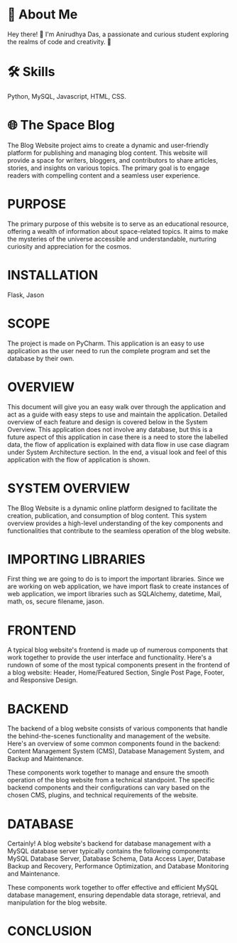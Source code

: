# 🚀 About Me

Hey there! 👋 I'm Anirudhya Das, a passionate and curious student exploring the realms of code and creativity. 🌈

# 🛠 Skills

Python, MySQL, Javascript, HTML, CSS.



# 🌐 The Space Blog

The Blog Website project aims to create a dynamic and user-friendly platform for publishing and managing blog content. This website will provide a space for writers, bloggers, and contributors to share articles, stories, and insights on various topics. The primary goal is to engage readers with compelling content and a seamless user experience.


# PURPOSE

The primary purpose of this website is to serve as an educational resource, offering a wealth of information about space-related topics. It aims to make the mysteries of the universe accessible and understandable, nurturing curiosity and appreciation for the cosmos.


# INSTALLATION

Flask, Jason

# SCOPE

The project is made on PyCharm. This application is an easy to use application as the user need to run the complete program and set the database by their own.

# OVERVIEW

This document will give you an easy walk over through the application and act as a guide with easy steps to use and maintain the application. Detailed overview of each feature and design is covered below in the System Overview. This application does not involve any database, but this is a future aspect of this application in case there is a need to store the labelled data, the flow of application is explained with data flow in use case diagram under System Architecture section. In the end, a visual look and feel of this application with the flow of application is shown. 

# SYSTEM OVERVIEW

The Blog Website is a dynamic online platform designed to facilitate the creation, publication, and consumption of blog content. This system overview provides a high-level understanding of the key components and functionalities that contribute to the seamless operation of the blog website.

# IMPORTING LIBRARIES

First thing we are going to do is to import the important libraries. Since we are working on web application, we have import flask  to create instances of web application, we import libraries such as SQLAlchemy, datetime, Mail, math, os, secure filename, jason. 

# FRONTEND

A typical blog website's frontend is made up of numerous components that work together to provide the user interface and functionality. Here's a rundown of some of the most typical components present in the frontend of a blog website: Header, Home/Featured Section, Single Post Page, Footer, and Responsive Design.

# BACKEND

The backend of a blog website consists of various components that handle the behind-the-scenes functionality and management of the website. Here's an overview of some common components found in the backend: Content Management System (CMS), Database Management System, and Backup and Maintenance.

These components work together to manage and ensure the smooth operation of the blog website from a technical standpoint. The specific backend components and their configurations can vary based on the chosen CMS, plugins, and technical requirements of the website.

# DATABASE

Certainly! A blog website's backend for database management with a MySQL database server typically contains the following components: MySQL Database Server, Database Schema,
Data Access Layer, Database Backup and Recovery, Performance Optimization, and Database Monitoring and Maintenance. 

These components work together to offer effective and efficient MySQL database management, ensuring dependable data storage, retrieval, and manipulation for the blog website.

# CONCLUSION
